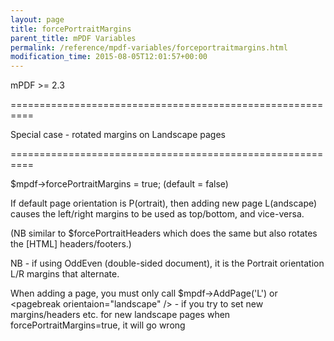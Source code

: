```yaml
---
layout: page
title: forcePortraitMargins
parent_title: mPDF Variables
permalink: /reference/mpdf-variables/forceportraitmargins.html
modification_time: 2015-08-05T12:01:57+00:00
---
```


<p>mPDF &gt;= 2.3</p>
<p>==========================================================

Special case - rotated margins on Landscape pages

==========================================================

$mpdf-&gt;forcePortraitMargins = true; (default = false)

If default page orientation is P(ortrait), then adding new page L(andscape) causes the left/right margins to be used as top/bottom, and vice-versa.

(NB similar to $forcePortraitHeaders which does the same but also rotates the [HTML] headers/footers.)</p>
<p>

NB - if using OddEven (double-sided document), it is the Portrait orientation L/R margins that alternate.</p>
<p>When adding a page, you must only call $mpdf-&gt;AddPage('L') or &lt;pagebreak orientaion="landscape" /&gt; - if you try to set new margins/headers etc. for new landscape pages when forcePortraitMargins=true, it will go wrong</p>
